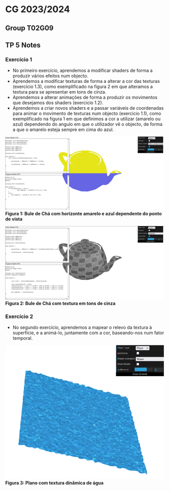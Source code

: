 # CG 2023/2024

## Group T02G09

## TP 5 Notes

### Exercício 1
- No primeiro exercício, aprendemos a modificar shaders de forma a produzir vários efeitos num objecto.
- Aprendemos a modificar texturas de forma a alterar a cor das texturas (exercício 1.3), como exemplificado na figura 2 em que alteramos a textura para se apresentar em tons de cinza.
- Aprendemos a alterar animações de forma a produzir os movimentos que desejamos dos shaders (exercicio 1.2).
- Aprendemos a criar novos shaders e a passar variáveis de coordenadas para animar o movimento de texturas num objecto (exercicio 1.1), como exemplificado na figura 1 em que definimos a cor a utilizar (amarelo ou azul) dependendo do angulo em que o utilizador vê o objecto, de forma a que o amarelo esteja sempre em cima do azul.

![Yellow and Blue Viewpoint Horizon Texture Teapot](screenshots/cg-t01g09-tp5-1.png)<br>
**Figura 1: Bule de Chá com horizonte amarelo e azul dependente do ponto de vista**

![Grayscale Texture Teapot](screenshots/cg-t01g09-tp5-2.png)<br>
**Figura 2: Bule de Chá com textura em tons de cinza**

### Exercício 2
- No segundo exercício, aprendemos a mapear o relevo da textura à superfície, e a animá-lo, juntamente com a cor, baseando-nos num fator temporal.

![Dynamic Water Texture](screenshots/cg-t01g09-tp5-3.png)<br>
**Figura 3: Plano com textura dinâmica de água**

